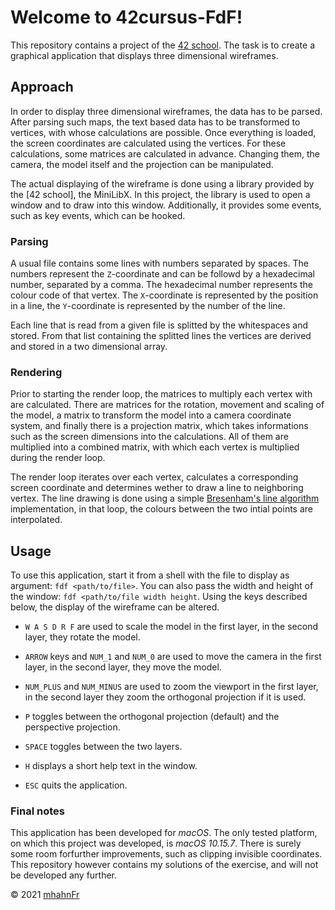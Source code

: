 # Welcome to 42cursus-FdF!
This repository contains a project of the
[42 school](https://www.42heilbronn.de/learncoderepeat). The task is to create
a graphical application that displays three dimensional wireframes.

## Approach
In order to display three dimensional wireframes, the data has to be parsed.
After parsing such maps, the text based data has to be transformed to vertices,
with whose calculations are possible. Once everything is loaded, the screen
coordinates are calculated using the vertices. For these calculations, some
matrices are calculated in advance. Changing them, the camera, the model itself
and the projection can be manipulated.

The actual displaying of the wireframe is done using a library provided by the
[42 school], the MiniLibX. In this project, the library is used to open a
window and to draw into this window. Additionally, it provides some events,
such as key events, which can be hooked.

### Parsing
A usual file contains some lines with numbers separated by spaces. The numbers
represent the ```Z```-coordinate and can be followd by a hexadecimal number,
separated by a comma. The hexadecimal number represents the colour code of that
vertex. The ```X```-coordinate is represented by the position in a line, the
```Y```-coordinate is represented by the number of the line.

Each line that is read from a given file is splitted by the whitespaces and
stored. From that list containing the splitted lines the vertices are derived
and stored in a two dimensional array.

### Rendering
Prior to starting the render loop, the matrices to multiply each vertex with
are calculated. There are matrices for the rotation, movement and scaling of
the model, a matrix to transform the model into a camera coordinate system, and
finally there is a projection matrix, which takes informations such as the
screen dimensions into the calculations. All of them are multiplied into a
combined matrix, with which each vertex is multiplied during the render loop.

The render loop iterates over each vertex, calculates a corresponding screen
coordinate and determines wether to draw a line to neighboring vertex. The line
drawing is done using a simple
[Bresenham's line algorithm](https://en.wikipedia.org/wiki/Bresenham%27s_line_algorithm)
implementation, in that loop, the colours between the two intial points are
interpolated.

## Usage
To use this application, start it from a shell with the file to display as
argument: ```fdf <path/to/file>```. You can also pass the width and height
of the window: ```fdf <path/to/file width height```. Using the keys described
below, the display of the wireframe can be altered.

- ```W A S D R F``` are used to scale the model in the first layer, in the
  second layer, they rotate the model.

- ```ARROW``` keys and ```NUM_1``` and ```NUM_0``` are used to move the camera
  in the first layer, in the second layer, they move the model.

- ```NUM_PLUS``` and ```NUM_MINUS``` are used to zoom the viewport in the first
  layer, in the second layer they zoom the orthogonal projection if it is used.

- ```P``` toggles between the orthogonal projection (default) and the
  perspective projection.

- ```SPACE``` toggles between the two layers.

- ```H``` displays a short help text in the window.

- ```ESC``` quits the application.

### Final notes
This application has been developed for *macOS*. The only tested platform, on
which this project was developed, is *macOS 10.15.7*. There is surely some room
forfurther improvements, such as clipping invisible coordinates. This
repository however contains my solutions of the exercise, and will not be
developed any further.

© 2021 [mhahnFr](https://www.github.com/mhahnFr)
